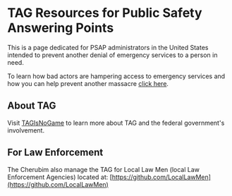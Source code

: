 # TAG Resources for Public Safety Answering Points
This is a page dedicated for PSAP administrators in the United States intended to prevent another denial of emergency services to a person in need.

To learn how bad actors are hampering access to emergency services and how you can help prevent another massacre [click here](https://github.com/TAGIsNoGame/TAG).

## About TAG
Visit [TAGIsNoGame](https://github.com/TAGIsNoGame/TAG) to learn more about TAG and the federal government's involvement.

## For Law Enforcement 
The Cherubim also manage the TAG for Local Law Men (local Law Enforcement Agencies) located at: [https://github.com/LocalLawMen](https://github.com/LocalLawMen) 

